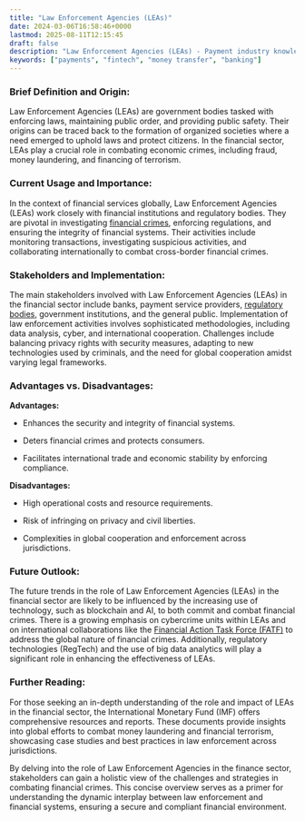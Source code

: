 ```yaml
---
title: "Law Enforcement Agencies (LEAs)"
date: 2024-03-06T16:58:46+0000
lastmod: 2025-08-11T12:15:45
draft: false
description: "Law Enforcement Agencies (LEAs) - Payment industry knowledge and insights"
keywords: ["payments", "fintech", "money transfer", "banking"]
---
```


### Brief Definition and Origin:

Law Enforcement Agencies (LEAs) are government bodies tasked with enforcing laws, maintaining public order, and providing public safety. Their origins can be traced back to the formation of organized societies where a need emerged to uphold laws and protect citizens. In the financial sector, LEAs play a crucial role in combating economic crimes, including fraud, money laundering, and financing of terrorism.

### Current Usage and Importance:

In the context of financial services globally, Law Enforcement Agencies (LEAs) work closely with financial institutions and regulatory bodies. They are pivotal in investigating [financial crimes](https://faisalkhanllc.xyz/resources/payments-wiki/f/financial-crimes/), enforcing regulations, and ensuring the integrity of financial systems. Their activities include monitoring transactions, investigating suspicious activities, and collaborating internationally to combat cross-border financial crimes.

### Stakeholders and Implementation:

The main stakeholders involved with Law Enforcement Agencies (LEAs) in the financial sector include banks, payment service providers, [regulatory bodies](https://faisalkhanllc.xyz/resources/payments-wiki/r/regulatory-enforcement/), government institutions, and the general public. Implementation of law enforcement activities involves sophisticated methodologies, including data analysis, cyber, and international cooperation. Challenges include balancing privacy rights with security measures, adapting to new technologies used by criminals, and the need for global cooperation amidst varying legal frameworks.

### Advantages vs. Disadvantages:

**Advantages:**

- Enhances the security and integrity of financial systems.

- Deters financial crimes and protects consumers.

- Facilitates international trade and economic stability by enforcing compliance.

**Disadvantages:**

- High operational costs and resource requirements.

- Risk of infringing on privacy and civil liberties.

- Complexities in global cooperation and enforcement across jurisdictions.

### Future Outlook:

The future trends in the role of Law Enforcement Agencies (LEAs) in the financial sector are likely to be influenced by the increasing use of technology, such as blockchain and AI, to both commit and combat financial crimes. There is a growing emphasis on cybercrime units within LEAs and on international collaborations like the [Financial Action Task Force (FATF)](https://faisalkhanllc.xyz/resources/payments-wiki/f/fatf/) to address the global nature of financial crimes. Additionally, regulatory technologies (RegTech) and the use of big data analytics will play a significant role in enhancing the effectiveness of LEAs.

### Further Reading:

For those seeking an in-depth understanding of the role and impact of LEAs in the financial sector, the International Monetary Fund (IMF) offers comprehensive resources and reports. These documents provide insights into global efforts to combat money laundering and financial terrorism, showcasing case studies and best practices in law enforcement across jurisdictions.

By delving into the role of Law Enforcement Agencies in the finance sector, stakeholders can gain a holistic view of the challenges and strategies in combating financial crimes. This concise overview serves as a primer for understanding the dynamic interplay between law enforcement and financial systems, ensuring a secure and compliant financial environment.